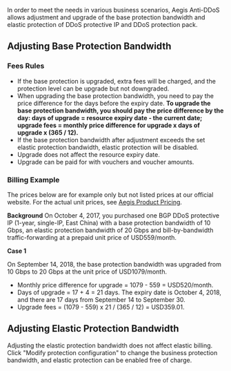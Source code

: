 ﻿
In order to meet the needs in various business scenarios, Aegis Anti-DDoS allows adjustment and upgrade of the base protection bandwidth and elastic protection of DDoS protective IP and DDoS protection pack.

## Adjusting Base Protection Bandwidth

### Fees Rules

- If the base protection is upgraded, extra fees will be charged, and the protection level can be upgrade but not downgraded.
- When upgrading the base protection bandwidth, you need to pay the price difference for the days before the expiry date. **To upgrade the base protection bandwidth, you should pay the price difference by the day: days of upgrade = resource expiry date - the current date; upgrade fees = monthly price difference for upgrade x days of upgrade x (365 / 12).**
- If the base protection bandwidth after adjustment exceeds the set elastic protection bandwidth, elastic protection will be disabled.
- Upgrade does not affect the resource expiry date.
- Upgrade can be paid for with vouchers and voucher amounts.

### Billing Example

The prices below are for example only but not listed prices at our official website. For the actual unit prices, see [Aegis Product Pricing](https://cloud.tencent.com/document/product/685).

 **Background**
 On October 4, 2017, you purchased one BGP DDoS protective IP (1-year, single-IP, East China) with a base protection bandwidth of 10 Gbps, an elastic protection bandwidth of 20 Gbps and bill-by-bandwidth traffic-forwarding at a prepaid unit price of USD559/month.

 **Case 1**

 On September 14, 2018, the base protection bandwidth was upgraded from 10 Gbps to 20 Gbps at the unit price of USD1079/month.
- Monthly price difference for upgrade = 1079 - 559 = USD520/month.
- Days of upgrade = 17 + 4 = 21 days. The expiry date is October 4, 2018, and there are 17 days from September 14 to September 30.
- Upgrade fees = (1079 - 559) x 21 / (365 / 12) = USD359.01.

## Adjusting Elastic Protection Bandwidth

Adjusting the elastic protection bandwidth does not affect elastic billing. Click "Modify protection configuration" to change the business protection bandwidth, and elastic protection can be enabled free of charge.

